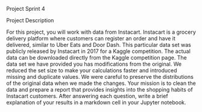 Project Sprint 4 

Project Description

For this project, you will work with data from Instacart.
Instacart is a grocery delivery platform where customers can register an order and have it delivered, similar to Uber Eats and Door Dash. This particular data set was publicly released by Instacart in 2017 for a Kaggle competition. The actual data can be downloaded directly from the Kaggle competition page.
The data set we have provided you has modifications from the original. We reduced the set size to make your calculations faster and introduced missing and duplicate values. We were careful to preserve the distributions of the original data when we made the changes.
Your mission is to clean the data and prepare a report that provides insights into the shopping habits of Instacart customers. After answering each question, write a brief explanation of your results in a markdown cell in your Jupyter notebook.

